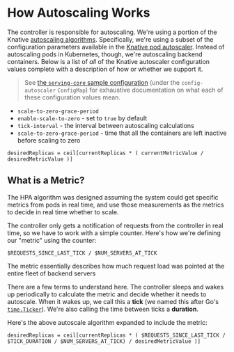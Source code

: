 # How Autoscaling Works

The controller is responsible for autoscaling. We're using a portion of the Knative [autoscaling algorithms](https://knative.dev/docs/serving/autoscaling/). Specifically, we're using a subset of the configuration parameters available in the [Knative pod autoscaler](https://knative.dev/v0.13-docs/serving/configuring-autoscaling/). Instead of autoscaling pods in Kubernetes, though, we're autoscaling backend containers. Below is a list of _all_ of the Knative autoscaler configuration values complete with a description of how or whether we support it.

>See [the `serving-core` sample configuration](https://github.com/knative/serving/releases/download/v0.14.0/serving-core.yaml) (under the `config-autoscaler` `ConfigMap`) for exhaustive documentation on what each of these configuration values mean.

- `scale-to-zero-grace-period`
- `enable-scale-to-zero` - set to `true` by default
- `tick-interval` - the interval between autoscaling calculations
- `scale-to-zero-grace-period` - time that all the containers are left inactive before scaling to zero

```
desiredReplicas = ceil[currentReplicas * ( currentMetricValue / desiredMetricValue )]
```

## What is a Metric?

The HPA algorithm was designed assuming the system could get specific metrics from pods in real time, and use those measurements as the metrics to decide in real time whether to scale.

The controller only gets a notification of requests from the controller in real time, so we have to work with a simple counter. Here's how we're defining our "metric" using the counter:

```
$REQUESTS_SINCE_LAST_TICK / $NUM_SERVERS_AT_TICK
```

The metric essentially describes how much request load was pointed at the entire fleet of backend servers

There are a few terms to understand here. The controller sleeps and wakes up periodically to calculate the metric and decide whether it needs to autoscale. When it wakes up, we call this a **tick** (we named this after Go's [`time.Ticker`](https://pkg.go.dev/time?tab=doc#Ticker)). We're also calling the time between ticks a **duration**.




Here's the above autoscale algorithm expanded to include the metric:

```
desiredReplicas = ceil[currentReplicas * ( $REQUESTS_SINCE_LAST_TICK / $TICK_DURATION / $NUM_SERVERS_AT_TICK) / desiredMetricValue )]
```
